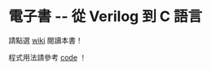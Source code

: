 # 電子書 -- 從 Verilog 到 C 語言

請點選 [wiki](https://github.com/cccbook/x0c/wiki) 閱讀本書！

程式用法請參考 [code](code) ！

